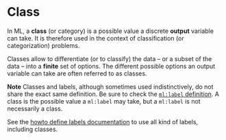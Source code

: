 # Class

In ML, a **class** (or category) is a possible value a discrete **output**
variable can take. It is therefore used in the context of classification (or
categorization) problems.

Classes allow to differentiate (or to classify)
the data – or a subset of the data – into a **finite** set of options.
The different possible options an output variable can take are often
referred to as classes.

**Note**
Classes and labels, although sometimes used indistinctively, do not share the
exact same definition. Be sure to check the
[`ml:label` definition]((/docs/definitions/label)). A class is the possible value a
`ml:label` may take, but a `ml:label` is not necessarily a class.

See the [howto define labels documentation](/howto/labels) to
use all kind of labels, including classes.
